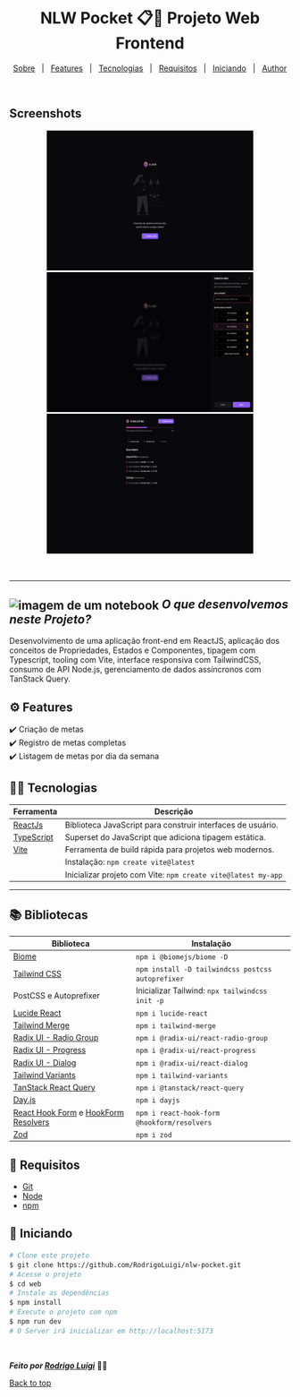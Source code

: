 # <h1 id="top" align="center">NLW Pocket 📋📆 Projeto Web Frontend </h1>

<p align="center">
  <a href="#sobre">Sobre</a> &#xa0; | &#xa0; 
  <a href="#-features">Features</a> &#xa0; | &#xa0;
  <a href="#-tecnologias">Tecnologias</a> &#xa0; | &#xa0;
  <a href="#-requisitos">Requisitos</a> &#xa0; | &#xa0;
  <a href="#checkered_flag-iniciando">Iniciando</a> &#xa0; | &#xa0;
  <a href="https://github.com/RodrigoLuigi" target="_blank">Author</a>
</p>

<br>

## Screenshots

<div align="center">
  <img src="./public/nlw-pocket-1.png" width="370px" height="250px">
  <img src="./public/nlw-pocket-2.png" width="370px" height="250px">
  <img src="./public/nlw-pocket-3.png" width="370px" height="250px">
</div>

<br><hr>

## <img id="sobre" src="https://imgur.com/VhTBbHg.png" alt="imagem de um notebook" align="center" width="30px"> _**O que desenvolvemos neste Projeto?**_

Desenvolvimento de uma aplicação front-end em ReactJS, aplicação dos conceitos de Propriedades, Estados e Componentes, tipagem com Typescript, tooling com Vite, interface responsiva com TailwindCSS, consumo de API Node.js, gerenciamento de dados assíncronos com TanStack Query.

## ⚙️ Features ##

:heavy_check_mark: Criação de metas\
:heavy_check_mark: Registro de metas completas\
:heavy_check_mark: Listagem de metas por dia da semana

## 👨‍💻 Tecnologias

| Ferramenta      | Descrição                                                                               |
| --------------- | --------------------------------------------------------------------------------------- |
| [ReactJs](https://react.dev/) | Biblioteca JavaScript para construir interfaces de usuário.                |
| [TypeScript](https://www.typescriptlang.org/) | Superset do JavaScript que adiciona tipagem estática.         |
| [Vite](https://vitejs.dev/)   | Ferramenta de build rápida para projetos web modernos.                     |
|                               | Instalação: `npm create vite@latest`                                       |
|                               | Inicializar projeto com Vite: `npm create vite@latest my-app`              |

---

## 📚 Bibliotecas

| Biblioteca      | Instalação                                                                              |
| --------------- | --------------------------------------------------------------------------------------- |
| [Biome](https://biomejs.dev/)                  | `npm i @biomejs/biome -D`                                       |
| [Tailwind CSS](https://tailwindcss.com/)       | `npm install -D tailwindcss postcss autoprefixer`               |
| PostCSS e Autoprefixer                         | Inicializar Tailwind: `npx tailwindcss init -p`                 |
| [Lucide React](https://www.npmjs.com/package/lucide-react) | `npm i lucide-react`                                         |
| [Tailwind Merge](https://www.npmjs.com/package/tailwind-merge) | `npm i tailwind-merge`                                   |
| [Radix UI - Radio Group](https://www.npmjs.com/package/@radix-ui/react-radio-group) | `npm i @radix-ui/react-radio-group` |
| [Radix UI - Progress](https://www.npmjs.com/package/@radix-ui/react-progress) | `npm i @radix-ui/react-progress` |
| [Radix UI - Dialog](https://www.npmjs.com/package/@radix-ui/react-dialog) | `npm i @radix-ui/react-dialog`   |
| [Tailwind Variants](https://www.npmjs.com/package/tailwind-variants) | `npm i tailwind-variants`             |
| [TanStack React Query](https://tanstack.com/query/latest) | `npm i @tanstack/react-query`                             |
| [Day.js](https://day.js.org/)                 | `npm i dayjs`                                                   |
| [React Hook Form](https://react-hook-form.com/) e [HookForm Resolvers](https://www.npmjs.com/package/@hookform/resolvers) | `npm i react-hook-form @hookform/resolvers` |
| [Zod](https://www.npmjs.com/package/zod)      | `npm i zod`                                                     |


## 📝 Requisitos ##

- [Git](https://git-scm.com) 
- [Node](https://nodejs.org/en/)
- [npm](https://www.npmjs.com/)

## :checkered_flag: Iniciando ##

```bash
# Clone este projeto
$ git clone https://github.com/RodrigoLuigi/nlw-pocket.git
# Acesse o projeto
$ cd web
# Instale as dependências
$ npm install
# Execute o projeto com npm
$ npm run dev
# O Server irá inicializar em http://localhost:5173
```


&#xa0;

_**Feito por <a href="https://github.com/RodrigoLuigi" target="_blank">Rodrigo Luigi</a>**_  👨‍🚀

<a href="#top">Back to top</a>


